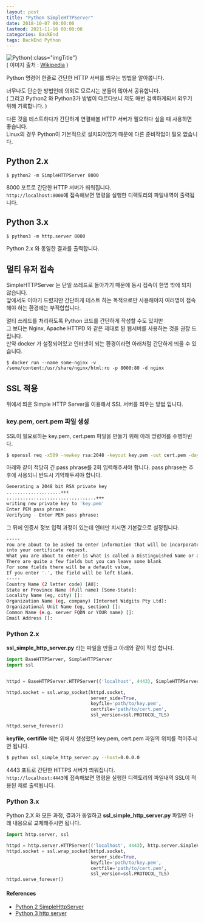 ```yaml
---
layout: post
title: "Python SimpleHTTPServer"
date: 2018-10-07 00:00:00
lastmod: 2021-11-16 00:00:00
categories: BackEnd
tags: BackEnd Python
---
```


![Python](https://upload.wikimedia.org/wikipedia/commons/thumb/f/f8/Python_logo_and_wordmark.svg/260px-Python_logo_and_wordmark.svg.png){:class="imgTitle"}    
( 이미지 출처 : [Wikipedia](https://en.wikipedia.org/wiki/Python_(programming_language)) )  

Python 명령어 한줄로 간단한 HTTP 서버를 띄우는 방법을 알아봅니다.  

<!--more-->

너무나도 단순한 방법인데 의외로 모르시는 분들이 많아서 공유합니다.  
( 그리고 Python2 와 Python3가 방법이 다르다보니 저도 매번 검색하게되서 외우기 위해 기록합니다. )  

다른 것을 테스트하다가 간단하게 연결해볼 HTTP 서버가 필요하다 싶을 때 사용하면 좋습니다.  
Linux의 경우 Python이 기본적으로 설치되어있기 때문에 다른 준비작업이 필요 없습니다.  

## Python 2.x

~~~terminal
$ python2 -m SimpleHTTPServer 8000
~~~

8000 포트로 간단한 HTTP 서버가 띄워집니다.  
```http://localhost:8000```에 접속해보면 명령을 실행한 디렉토리의 파일내역이 출력됩니다.  

## Python 3.x

~~~terminal
$ python3 -m http.server 8000
~~~

Python 2.x 와 동일한 결과를 출력합니다.  


## 멀티 유저 접속

SimpleHTTPServer 는 단일 쓰레드로 돌아가기 때문에 동시 접속이 한명 밖에 되지 않습니다.  
앞에서도 이야기 드렸지만 간단하게 테스트 하는 목적으로만 사용해야지 여러명이 접속해야 하는 환경에는 부적합합니다.  

멀티 쓰레드를 처리하도록 Python 코드를 간단하게 작성할 수도 있지만  
그 보다는 Nginx, Apache HTTPD 와 같은 제대로 된 웹서버를 사용하는 것을 권장 드립니다.  
만약 docker 가 설정되어있고 인터넷이 되는 환경이라면 아래처럼 간단하게 띄울 수 있습니다.  

~~~
$ docker run --name some-nginx -v /some/content:/usr/share/nginx/html:ro -p 8000:80 -d nginx
~~~

## SSL 적용


위에서 띄운 Simple HTTP Server을 이용해서 SSL 서버를 띄우는 방법 입니다.  

### key.pem, cert.pem 파일 생성

SSL이 필요로하는 key.pem, cert.pem 파일을 만들기 위해 아래 명령어를 수행하빈다.  

~~~bash
$ openssl req -x509 -newkey rsa:2048 -keyout key.pem -out cert.pem -days 365
~~~

아래와 같이 적당히 긴 pass phrase를 2회 입력해주셔야 합니다. pass phrase는 추후에 사용되니 반드시 기억해두셔야 합니다.  

~~~bash
Generating a 2048 bit RSA private key
....................+++
.................................+++
writing new private key to 'key.pem'
Enter PEM pass phrase:
Verifying - Enter PEM pass phrase:
~~~


그 뒤에 인증서 정보 입력 과정이 있는데 엔터만 치시면 기본값으로 설정됩니다.  

~~~bash
-----
You are about to be asked to enter information that will be incorporated
into your certificate request.
What you are about to enter is what is called a Distinguished Name or a DN.
There are quite a few fields but you can leave some blank
For some fields there will be a default value,
If you enter '.', the field will be left blank.
-----
Country Name (2 letter code) [AU]:
State or Province Name (full name) [Some-State]:
Locality Name (eg, city) []:
Organization Name (eg, company) [Internet Widgits Pty Ltd]:
Organizational Unit Name (eg, section) []:
Common Name (e.g. server FQDN or YOUR name) []:
Email Address []:
~~~


### Python 2.x


**ssl_simple_http_server.py** 라는 파일을 만들고 아래와 같이 작성 합니다.  

~~~python
import BaseHTTPServer, SimpleHTTPServer
import ssl


httpd = BaseHTTPServer.HTTPServer(('localhost', 4443), SimpleHTTPServer.SimpleHTTPRequestHandler)

httpd.socket = ssl.wrap_socket(httpd.socket,
                               server_side=True,
                               keyfile='path/to/key.pem',
                               certfile='path/to/cert.pem',
                               ssl_version=ssl.PROTOCOL_TLS)

httpd.serve_forever()
~~~

**keyfile**, **certifile** 에는 위에서 생성했던 key.pem, cert.pem 파일의 위치를 적어주시면 됩니다.  


~~~bash
$ python ssl_simple_http_server.py --host=0.0.0.0
~~~


4443 포트로 간단한 HTTPS 서버가 띄워집니다.  
```http://localhost:4443```에 접속해보면 명령을 실행한 디렉토리의 파일내역 SSL이 적용된 채로 출력됩니다.  


### Python 3.x

Python 2.X 와 모든 과정, 결과가 동일하고 **ssl_simple_http_server.py** 파일만 아래 내용으로 교체해주시면 됩니다.  

~~~python
import http.server, ssl

httpd = http.server.HTTPServer(('localhost', 4443), http.server.SimpleHTTPRequestHandler)
httpd.socket = ssl.wrap_socket(httpd.socket,
                               server_side=True,
                               keyfile='path/to/key.pem',
                               certfile='path/to/cert.pem',
                               ssl_version=ssl.PROTOCOL_TLS)
httpd.serve_forever()
~~~

#### References 

  * [Python 2 SimpleHttpServer](https://docs.python.org/2/library/simplehttpserver.html)
  * [Python 3 http server](https://docs.python.org/3/library/http.server.html)

